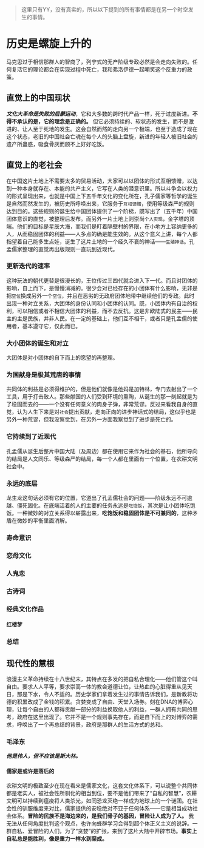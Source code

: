 > 这里只有YY，没有真实的，所以以下提到的所有事情都是在另一个时空发生的事情。
# 历史是螺旋上升的
马克思过于相信那群人的智商了，列宁式的无产阶级专政必然是会走向失败的。任何复活它的理论都会在实现过程中死亡，我和弗洛伊德一起嘲笑这个反重力的政策。
## 直觉上的中国现状
***文化大革命是失败的启蒙运动***，它和大多数的跨时代产品一样，死于过度新进。**不得不承认的是，它的理念是正确的。** 但它必须持续的、软状态的发生，而不是激进的、让人至于死地的发生。这会自然而然的走向另一个极端，也至于造成了现在这个状态，老旧的中国社会亡魂在每个人的头脑上盘旋，新进的年轻人被旧社会的遗产所蛊惑，吸食骨灰而顾不上好好吃饭。
## 直觉上的老社会
在中国这片土地上不需要太多的贸易活动，大家可以以团体的形式互相馈赠，以达到一种本身就存在、本能的共产主义，它写在人类的潜意识里。所以斗争会以权力的形式呈现出来，也就是中国上下五千年文化的变化所在，孔子儒家等哲学的诞生是自然而然发生的，被历史所呼唤出来，它服务于`互相馈赠`，使用等级森严的规则达到目的。这些规则的诞生给中国团体提供了一个阶梯，既写出了（五千年）中国团体意识的直觉，被整理后发布。而另外一片土地上则崇尚`个人实现`，金字塔的顶端。他们的目标是星辰大海，而我们是盯着隔壁村的界限，在小地方上容纳更多的人，从而稳固团体的利益——人多点的确是能生效的。从这个意义上讲，每个人都指望着自己能多生点娃，诞生了这片土地的一个经久不衰的神话——`生殖神话`。孔孟儒家整理的直觉再出版规则一直玩到近现代。
### 更新迭代的速率
这种玩法的朝代更替是很漫长的，王位传过三四代就会进入下一代。而且对团体的影响，自上而下，是慢慢消减的。很少会对已经存在的小团体有什么影响，无非是把`空位`换成另外一个`空位`，并且在恶劣的无政府团体地带中继续他们的专政。此时出现一种对立关系，大团体的身份认同和小团体的认同。既，小团体内有自治的权利，可以相信或者不相信大团体的利益，而不去反抗。这是非欧陆式的民主——民主的主是民族，并非人民。在一定的基础上，他们互不相干，或者只是孔孟儒的使用者，基本遵守它，仅此而已。
### 大小团体的诞生和对立
大团体是对小团体的自下而上的愿望的再整理。

### 为国献身是极其荒唐的事情
共同体的利益是必须得维护的，但是他们就像是他妈是加特林，专门去射出了一个工具，用于打击敌人。那些献国的人们受到环境的熏陶，从诞生的那一刻起就是为了稳固而去的——一个没有任何意义的肉身子弹，非常荒谬。反过来看我自身的直觉，认为人生下来是对`社会`提出贡献，走向正向的进步神话式的结局，这似乎也是另外一种荒谬，但我没察觉到，在另外一方面我察觉到了进步是死亡的。
### 它持续到了近现代
孔孟儒从诞生后整片中国大陆（及周边）都在使用它来作为社会的基石，他所导向的结局是人文同乐、等级森严的结局，每一个人都在里面有一个位置，在农耕文明社会中。
### 永远的底层
龙生龙这句话必须有它的位置，它道出了孔孟儒社会的问题——阶级永远不可逾越、僵死固化。在底端活着的人的主要的任务永远是`吃饱饭`，其次是让小团体吃饱饭。一种微妙的对立关系得以崭露出来，**吃饱饭和稳固团体是不可兼同的**，这种矛盾在微妙的平衡里面消解。
### 寿命意识
### 恋母文化
### 人鬼恋
### 古诗词
### 经典文化作品
#### 红楼梦
### 总结
## 现代性的慧根
浪漫主义革命持续在十八世纪末，其特点在多发的把自私合理化——他们管这个叫自由。要求人人平等，要求崇高一体的教会道德让位，让热血的心脏得重从见天日，那是下水，令人不适的。历史学家们拿着发生过的事情告诉我们，是新教将功德的积累改成了金钱的积累。贪婪变成了自由、天堂入场券。刻在DNA的博弈心理，让每个自由的人都得贡献一部分的利益换取他人的利益，一群人拥有共同的思考，政府在这里出现了。它并不是一个规则事先存在，而是自下而上的对博弈的需求，呼唤出了一个再总结的背景，政府是那群人的生活方式的总和。
### 毛泽东
***他是伟人，但不应该是斯大林。***
#### 儒家是或许是落后的
农耕文明的极致至少在现在看来是儒家文化，这套文化体系下，可以说整个共同体都是老实人，被社会性所驯化的相当到位，要不是他们带来了“自私的智慧”，农耕文明可以持续到瘟疫将人类杀光，如同恐龙灭绝一样成为地球上的一个谜团。在社会性的驯服维度来对比，儒家提供的安稳绝对不亚于任何体系——它是相当成功社会体系。**冒险的民族不是海边来的，是我们骨子的基因，冒险让人成为了人。** 我无法从任何角度批判这个观点，也许向蜂群学习会得到超个体正义主义的说辞。一群自私、爱冒险的人们，为了“贪婪”的扩张，来到了这片大陆中开辟市场。**事实上自私总是能胜利，像是重力一样水到渠成。**
